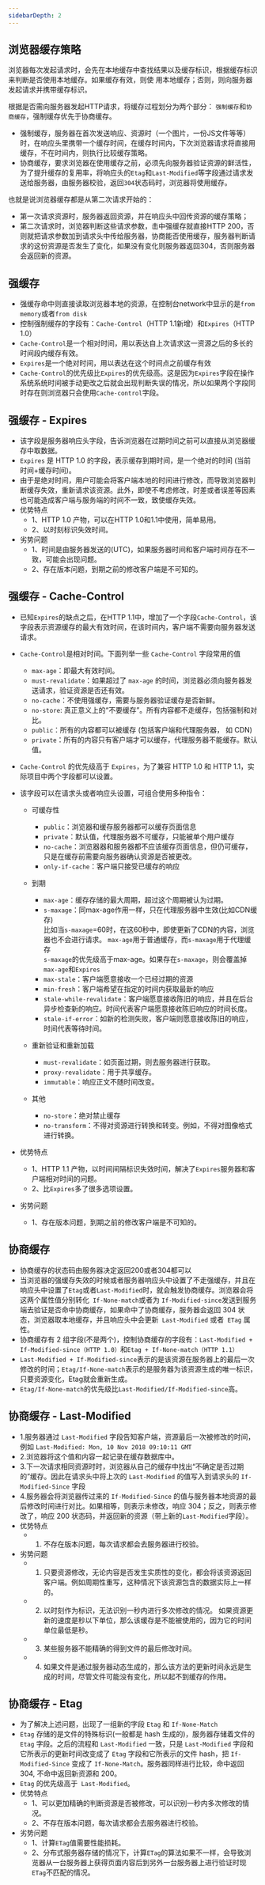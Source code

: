 ```yaml
---
sidebarDepth: 2
---
```

## 浏览器缓存策略

浏览器每次发起请求时，会先在本地缓存中查找结果以及缓存标识，根据缓存标识来判断是否使用本地缓存。如果缓存有效，则使
用本地缓存；否则，则向服务器发起请求并携带缓存标识。

根据是否需向服务器发起HTTP请求，将缓存过程划分为两个部分：
`强制缓存`和`协商缓存`，强制缓存优先于协商缓存。

- 强制缓存，服务器在首次发送响应、资源时（一个图片，一份JS文件等等）时，在响应头里携带一个缓存时间，在缓存时间内，下次浏览器请求将直接用缓存，不在时间内，则执行比较缓存策略。
- 协商缓存，要求浏览器在使用缓存之前，必须先向服务器验证资源的鲜活性，为了提升缓存的复用率，将响应头的`Etag`和`Last-Modified`等字段通过请求发送给服务器，由服务器校验，返回`304`状态码时，浏览器将使用缓存。

也就是说浏览器缓存都是从第二次请求开始的：
- 第一次请求资源时，服务器返回资源，并在响应头中回传资源的缓存策略；
- 第二次请求时，浏览器判断这些请求参数，击中强缓存就直接HTTP 200，否则就把请求参数加到请求头中传给服务器，协商能否使用缓存，服务器判断请求的这份资源是否发生了变化，如果没有变化则服务器返回304，否则服务器会返回新的资源。

## 强缓存

- 强缓存命中则直接读取浏览器本地的资源，在控制台network中显示的是`from memory`或者`from disk`
- 控制强制缓存的字段有：`Cache-Control`（HTTP 1.1新增）和`Expires`（HTTP 1.0）
- `Cache-Control`是一个相对时间，用以表达自上次请求这一资源之后的多长的时间段内缓存有效。
- `Expires`是一个绝对时间，用以表达在这个时间点之前缓存有效
- `Cache-Control`的优先级比`Expires`的优先级高。这是因为`Expires`字段在操作系统系统时间被手动更改之后就会出现判断失误的情况，所以如果两个字段同时存在则浏览器只会使用`Cache-control`字段。

## 强缓存 - Expires

- 该字段是服务器响应头字段，告诉浏览器在过期时间之前可以直接从浏览器缓存中取数据。
- `Expires` 是 HTTP 1.0 的字段，表示缓存到期时间，是一个绝对的时间 (当前时间+缓存时间)。
- 由于是绝对时间，用户可能会将客户端本地的时间进行修改，而导致浏览器判断缓存失效，重新请求该资源。此外，即使不考虑修改，时差或者误差等因素也可能造成客户端与服务端的时间不一致，致使缓存失效。
- 优势特点
  - 1、HTTP 1.0 产物，可以在HTTP 1.0和1.1中使用，简单易用。
  - 2、以时刻标识失效时间。
- 劣势问题
  - 1、时间是由服务器发送的(UTC)，如果服务器时间和客户端时间存在不一致，可能会出现问题。
  - 2、存在版本问题，到期之前的修改客户端是不可知的。

## 强缓存 - Cache-Control

- 已知`Expires`的缺点之后，在HTTP 1.1中，增加了一个字段`Cache-Control`，该字段表示资源缓存的最大有效时间，在该时间内，客户端不需要向服务器发送请求。

- `Cache-Control`是相对时间。下面列举一些 `Cache-Control` 字段常用的值

  - `max-age`：即最大有效时间。
  - `must-revalidate`：如果超过了 `max-age` 的时间，浏览器必须向服务器发送请求，验证资源是否还有效。
  - `no-cache`：不使用强缓存，需要与服务器验证缓存是否新鲜。
  - `no-store`: 真正意义上的“不要缓存”。所有内容都不走缓存，包括强制和对比。
  - `public`：所有的内容都可以被缓存 (包括客户端和代理服务器， 如 CDN)
  - `private`：所有的内容只有客户端才可以缓存，代理服务器不能缓存。默认值。

- `Cache-Control` 的优先级高于 `Expires`，为了兼容 HTTP 1.0 和 HTTP 1.1，实际项目中两个字段都可以设置。

- 该字段可以在请求头或者响应头设置，可组合使用多种指令：

  - 可缓存性
    - `public`：浏览器和缓存服务器都可以缓存页面信息
    - `private`：默认值，代理服务器不可缓存，只能被单个用户缓存
    - `no-cache`：浏览器器和服务器都不应该缓存页面信息，但仍可缓存，只是在缓存前需要向服务器确认资源是否被更改。
    - `only-if-cache`：客户端只接受已缓存的响应

  - 到期
    - `max-age`：缓存存储的最大周期，超过这个周期被认为过期。
    - `s-maxage`：同max-age作用一样，只在代理服务器中生效(比如CDN缓存)  
         比如当`s-maxage`=60时，在这60秒中，即使更新了CDN的内容，浏览器也不会进行请求。
         `max-age`用于普通缓存，而`s-maxage`用于代理缓存  
         `s-maxage`的优先级高于max-age。如果存在`s-maxage`，则会覆盖掉`max-age`和`Expires` 
    - `max-stale`：客户端愿意接收一个已经过期的资源
    - `min-fresh`：客户端希望在指定的时间内获取最新的响应
    - `stale-while-revalidate`：客户端愿意接收陈旧的响应，并且在后台异步检查新的响应。时间代表客户端愿意接收陈旧响应的时间长度。
    - `stale-if-error`：如新的检测失败，客户端则愿意接收陈旧的响应，时间代表等待时间。

  - 重新验证和重新加载
    - `must-revalidate`：如页面过期，则去服务器进行获取。
    - `proxy-revalidate`：用于共享缓存。
    - `immutable`：响应正文不随时间改变。

  - 其他
    - `no-store`：绝对禁止缓存
    - `no-transform`：不得对资源进行转换和转变。例如，不得对图像格式进行转换。

- 优势特点
  - 1、HTTP 1.1 产物，以时间间隔标识失效时间，解决了`Expires`服务器和客户端相对时间的问题。
  - 2、比`Expires`多了很多选项设置。

- 劣势问题
  - 1、存在版本问题，到期之前的修改客户端是不可知的。

## 协商缓存
- 协商缓存的状态码由服务器决定返回200或者304都可以
- 当浏览器的强缓存失效的时候或者服务器响应头中设置了不走强缓存，并且在响应头中设置了`Etag`或者`Last-Modified`时，就会触发协商缓存。浏览器会将这两个属性值分别转化` If-None-match`或者为 `If-Modified-since`发送到服务端去验证是否命中协商缓存，如果命中了协商缓存，服务器会返回 304 状态，浏览器取本地缓存，并且响应头中会更新` Last-Modified` 或者` ETag` 属性。
- 协商缓存有 2 组字段(不是两个)，控制协商缓存的字段有：`Last-Modified + If-Modified-since（HTTP 1.0）`和`Etag + If-None-match（HTTP 1.1）`
- `Last-Modified + If-Modified-since`表示的是该资源在服务器上的最后一次修改的时间；`Etag/If-None-match`表示的是服务器为该资源生成的唯一标识，只要资源变化，Etag就会重新生成。
- `Etag/If-None-match`的优先级比`Last-Modified/If-Modified-since`高。

## 协商缓存 - Last-Modified

- 1.服务器通过 `Last-Modified` 字段告知客户端，资源最后一次被修改的时间，例如 `Last-Modified: Mon, 10 Nov 2018 09:10:11 GMT`
- 2.浏览器将这个值和内容一起记录在缓存数据库中。
- 3.下一次请求相同资源时时，浏览器从自己的缓存中找出“不确定是否过期的”缓存。因此在请求头中将上次的 `Last-Modified` 的值写入到请求头的 `If-Modified-Since` 字段
- 4.服务器会将浏览器传过来的 `If-Modified-Since` 的值与服务器本地资源的最后修改时间进行对比。如果相等，则表示未修改，响应 304；反之，则表示修改了，响应 200 状态码，并返回新的资源（带上新的`Last-Modified`字段）。
- 优势特点
  - 1. 不存在版本问题，每次请求都会去服务器进行校验。
- 劣势问题
  - 1. 只要资源修改，无论内容是否发生实质性的变化，都会将该资源返回客户端。例如周期性重写，这种情况下该资源包含的数据实际上一样的。
  - 2. 以时刻作为标识，无法识别一秒内进行多次修改的情况。 如果资源更新的速度是秒以下单位，那么该缓存是不能被使用的，因为它的时间单位最低是秒。
  - 3. 某些服务器不能精确的得到文件的最后修改时间。
  - 4. 如果文件是通过服务器动态生成的，那么该方法的更新时间永远是生成的时间，尽管文件可能没有变化，所以起不到缓存的作用。

## 协商缓存 - Etag

- 为了解决上述问题，出现了一组新的字段 `Etag` 和 `If-None-Match`
- `Etag` 存储的是文件的特殊标识(一般都是 hash 生成的)，服务器存储着文件的 `Etag` 字段。之后的流程和 `Last-Modified` 一致，只是 `Last-Modified` 字段和它所表示的更新时间改变成了 `Etag` 字段和它所表示的文件 hash，把 `If-Modified-Since` 变成了 `If-None-Match`。服务器同样进行比较，命中返回 304, 不命中返回新资源和 200。
- `Etag` 的优先级高于` Last-Modified`。
- 优势特点
  - 1、可以更加精确的判断资源是否被修改，可以识别一秒内多次修改的情况。
  - 2、不存在版本问题，每次请求都会去服务器进行校验。
- 劣势问题
  - 1、计算`ETag`值需要性能损耗。
  - 2、分布式服务器存储的情况下，计算`ETag`的算法如果不一样，会导致浏览器从一台服务器上获得页面内容后到另外一台服务器上进行验证时现`ETag`不匹配的情况。
